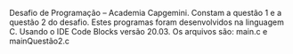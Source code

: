 Desafio de Programação – Academia Capgemini.
Constam a questão 1 e a questão 2 do desafio. Estes programas foram desenvolvidos na linguagem C. Usando o IDE Code Blocks versão 20.03.
Os arquivos são: main.c  e mainQuestão2.c
